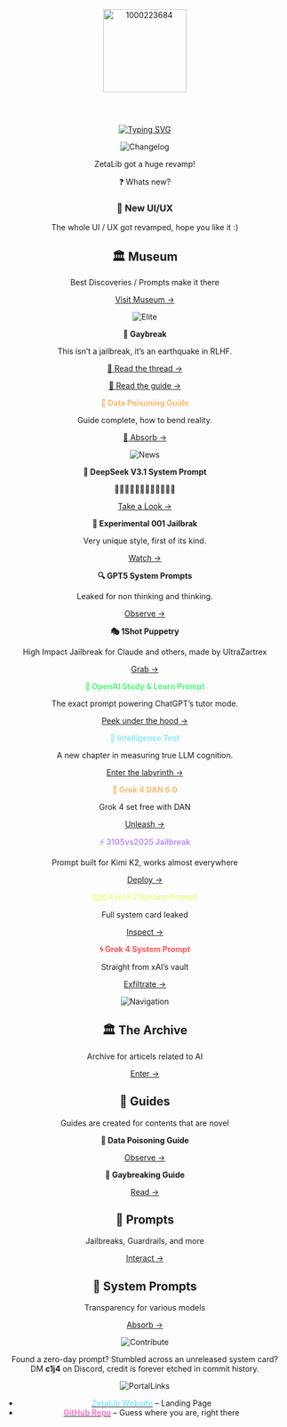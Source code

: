 <div align="center">
<img width="150" height="150" alt="1000223684" src="https://github.com/user-attachments/assets/1260147d-ea77-4bb5-976d-575c776ee884" />


<div align="center">
 
 <h1>
    <span style="font-size:0">ZetaLib</span>
  </h1>

[![Typing SVG](https://readme-typing-svg.herokuapp.com?font=Bitcount&size=25&duration=4000&pause=800&color=FFFFFF&background=000000&center=true&vCenter=true&width=435&lines=The+only+AI+Library+you+need;%3F%3A+Two+Worlds+one+Surprise;%E2%9C%A6+AI+Archive+%26+Library+%E2%9C%A6)](https://git.io/typing-svg)

![Changelog](https://capsule-render.vercel.app/api?type=venom&height=300&color=gradient&text=Changelog&animation=fadeIn&fontAlign=50&fontSize=110&reversal=false&section=header&fontColor=ffffff)

ZetaLib got a huge revamp!

❓️ Whats new?

### 🎨 New UI/UX

The whole UI / UX got revamped, hope you like it :)

## 🏛 Museum

Best Discoveries / Prompts make it there

[Visit Museum →](https://github.com/Exocija/ZetaLib/blob/main/Museum/)

![Elite](https://capsule-render.vercel.app/api?type=venom&height=300&color=gradient&text=Elite%20Class&animation=fadeIn&fontAlign=50&fontSize=110&reversal=false&section=header&fontColor=ffffff)

**🌈 Gaybreak**

This isn’t a jailbreak, it’s an earthquake in RLHF.

  [🧵 Read the thread →](https://x.com/Exocija/status/1950693636632461355?s=19)

  [📄 Read the guide →](https://github.com/Exocija/ZetaLib/blob/main/The%20Gay%20Jailbreak/The%20Gay%20Jailbreak.md)

**<span style="color:#ffb86c">🧪 Data Poisoning Guide</span>**

Guide complete, how to bend reality.

[👀 Absorb →](https://github.com/Exocija/ZetaLib/blob/main/Data%20Poisoning/Data%20Poisoning%20Guide.md)

![News](https://capsule-render.vercel.app/api?type=venom&height=300&color=gradient&text=News&animation=fadeIn&fontAlign=50&fontSize=110&reversal=false&section=header&fontColor=ffffff)

**🐳 DeepSeek V3.1 System Prompt**

🐳🐳🐳🐳🐳🐳🐳🐳🐳🐳🐳🐳

[Take a Look →](https://github.com/Exocija/ZetaLib/blob/main/System%20Prompts/DeepSeek/V3.1.md)

**🧬 Experimental 001 Jailbrak**

Very unique style, first of its kind.

[Watch →](https://github.com/Exocija/ZetaLib/tree/main/Prompts/Jailbreaks/Experimental%20001)

**🔍 GPT5 System Prompts**

Leaked for non thinking and thinking.

[Observe →](https://github.com/Exocija/ZetaLib/tree/main/System%20Prompts/OpenAI)

**🎭 1Shot Puppetry**

High Impact Jailbreak for Claude and others, made by UltraZartrex

[Grab →](https://github.com/Exocija/ZetaLib/tree/main/Prompts/Jailbreaks/1Shot%20Puppetry)

**<span style="color:#50fa7b">📖 OpenAI Study & Learn Prompt</span>** 

The exact prompt powering ChatGPT’s tutor mode. 

[Peek under the hood →](https://github.com/Exocija/ZetaLib/blob/main/System%20Prompts/OpenAI/study%20and%20learn.md)
  
**<span style="color:#8be9fd">🧠 Intelligence Test</span>**

A new chapter in measuring true LLM cognition. 

[Enter the labyrinth →](https://github.com/Exocija/ZetaLib/blob/main/Prompts/Intelligence%20Test/)

**<span style="color:#ffb86c">🐉 Grok 4 DAN 6.0</span>**

Grok 4 set free with DAN

[Unleash →](https://github.com/Exocija/ZetaLib/tree/main/Prompts/Jailbreaks/DAN%206.0%20Grok)

**<span style="color:#bd93f9">⚡️ 3105vs2025 Jailbreak</span>**

Prompt built for Kimi K2, works almost everywhere

[Deploy →](https://github.com/Exocija/ZetaLib/tree/main/Prompts/Jailbreaks/3105vs2025)

**<span style="color:#f1fa8c">🇨🇳 Kimi K2 System Prompt</span>**

Full system card leaked

[Inspect →](https://github.com/Exocija/ZetaLib/tree/main/System%20Prompts/Moonshot%20AI)

**<span style="color:#ff5555">🌀 Grok 4 System Prompt</span>**

Straight from xAI’s vault

[Exfiltrate →](https://github.com/Exocija/ZetaLib/blob/main/System%20Prompts/xAI/grok4.md)

![Navigation](https://capsule-render.vercel.app/api?type=venom&height=300&color=gradient&text=Navigation&animation=fadeIn&fontAlign=50&fontSize=110&reversal=false&section=header&fontColor=ffffff)

## 🏛 The Archive
Archive for articels related to AI

[Enter →](https://github.com/Exocija/ZetaLib/tree/main/Archive)

## 📘 Guides
Guides are created for contents that are novel

**🧪 Data Poisoning Guide**

[Observe →](https://github.com/Exocija/ZetaLib/tree/main/Data%20Poisoning)

**🌈 Gaybreaking Guide**

[Read →](https://github.com/Exocija/ZetaLib/tree/main/The%20Gay%20Jaibreak)

## 🐉 Prompts 
Jailbreaks, Guardrails, and more

[Interact →](https://github.com/Exocija/ZetaLib/tree/main/Prompts)

## 💎 System Prompts
Transparency for various models

[Absorb →](https://github.com/Exocija/ZetaLib/tree/main/System%20Prompts)

![Contribute](https://capsule-render.vercel.app/api?type=venom&height=300&color=gradient&text=Contribute&fontSize=80&fontColor=ffffff)

Found a zero-day prompt? Stumbled across an unreleased system card?  
DM **c1j4** on Discord, credit is forever etched in commit history.

![PortalLinks](https://capsule-render.vercel.app/api?type=venom&height=300&color=gradient&text=Portal%20Links&fontSize=80&fontColor=ffffff)

- **[<span style="color:#8be9fd">ZetaLib Website</span>](https://zetalib.neocities.org)** – Landing Page
- **[<span style="color:#ff79c6">GitHub Repo</span>](https://github.com/Exocija/ZetaLib)** – Guess where you are, right there
